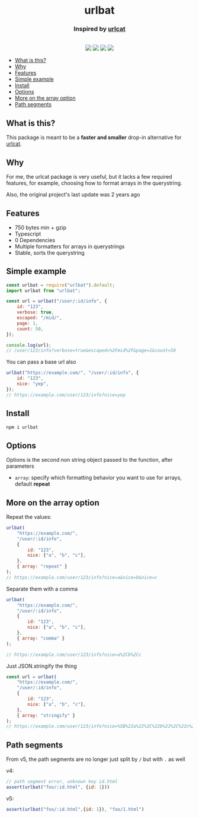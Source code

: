 
<h1 align="center">urlbat</h1>

<h3 align="center">Inspired by <a href="https://github.com/balazsbotond/urlcat">urlcat</a></h3>

<br />

<div align="center">

<img src="https://img.shields.io/badge/coverage-100%25-success?style=flat-square" />
<img src="https://img.shields.io/bundlephobia/minzip/urlbat?style=flat-square" />
<img src="https://img.shields.io/npm/v/urlbat?style=flat-square" />
<img src="https://img.shields.io/badge/dependencies-0-success?style=flat-square" />

</div>

<!--toc:start-->
- [What is this?](#what-is-this)
- [Why](#why)
- [Features](#features)
- [Simple example](#simple-example)
- [Install](#install)
- [Options](#options)
- [More on the array option](#more-on-the-array-option)
- [Path segments](#path-segments)
<!--toc:end-->

## What is this?

This package is meant to be a **faster and smaller** drop-in alternative for [urlcat](https://www.npmjs.com/package/urlcat).

## Why

For me, the urlcat package is very useful, but it lacks a few required features, for example, choosing how to format arrays in the querystring.

Also, the original project's last update was 2 years ago

## Features

-   750 bytes min + gzip
-   Typescript
-   0 Dependencies
-   Multiple formatters for arrays in querystrings
-   Stable, sorts the querystring

## Simple example

```javascript
const urlbat = require("urlbat").default;
import urlbat from "urlbat";

const url = urlbat("/user/:id/info", {
    id: "123",
    verbose: true,
    escaped: "/mid/",
    page: 1,
    count: 50,
});

console.log(url);
// /user/123/info?verbose=true&escaped=%2Fmid%2F&page=1&count=50
```

You can pass a base url also

```javascript
urlbat("https://example.com/", "/user/:id/info", {
    id: "123",
    nice: "yep",
});
// https://example.com/user/123/info?nice=yep
```

## Install

```bash
npm i urlbat
```

## Options

Options is the second non string object passed to the function, after parameters

-   `array`: specify which formatting behavior you want to use for arrays, default **repeat**

## More on the array option

Repeat the values:

```javascript
urlbat(
    "https://example.com/",
    "/user/:id/info",
    {
        id: "123",
        nice: ["a", "b", "c"],
    },
    { array: "repeat" }
);
// https://example.com/user/123/info?nice=a&nice=b&nice=c
```

Separate them with a comma

```javascript
urlbat(
    "https://example.com/",
    "/user/:id/info",
    {
        id: "123",
        nice: ["a", "b", "c"],
    },
    { array: "comma" }
);

// https://example.com/user/123/info?nice=a%2Cb%2Cc
```

Just JSON.stringify the thing

```javascript
const url = urlbat(
    "https://example.com/",
    "/user/:id/info",
    {
        id: "123",
        nice: ["a", "b", "c"],
    },
    { array: "stringify" }
);
// https://example.com/user/123/info?nice=%5B%22a%22%2C%22b%22%2C%22c%22%5D
```

## Path segments

From v5, the path segments are no longer just split by `/` but with `.` as well

v4:

```js
// path segment error, unknown key id.html
assert(urlbat("foo/:id.html", {id: 1}))
```

v5:

```js
assert(urlbat("foo/:id.html",{id: 1}), "foo/1.html")
```

